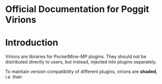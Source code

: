 Official Documentation for Poggit Virions
===

# Introduction
Virions are libraries for PocketMine-MP plugins. They should not be distributed directly to users, but instead, injected into plugins separately.

To maintain version compatibility of different plugins, virions are **shaded**, i.e. their 
